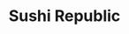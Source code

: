 ---
layout: place
title: "Sushi Republic"
permalink: /new-york/new-hyde-park/sushi-republic.html
stateAbbr: NY
stateName: New York
cityName: New Hyde Park
seo:
  name: "Sushi Republic"
  type: Restaurant
  links: https://www.sushirepublicny.com/
description: "Low-key restaurant serving up typical sushi & sashimi options, plus Chinese & Japanese dishes. Sushi Republic serves delicious sushi in New Hyde Park, New York. Try fresh Japanese dishes for a great dining experience. Available for takeout, delivery, lunch, and dinner."
place_id: ChIJ0RvLAQSIwokRhHs6DZJr7wI
photos:
  - name: >-
      places/ChIJ0RvLAQSIwokRhHs6DZJr7wI/photos/AeeoHcK0E1v5sbjVYbsrts6KJuqn0DNXDmSSMXW4hADawK0dCERo4xTdK52qWCqbIHqXuoeIKizqH-z0l-7SlsR10VGSexvB_61Js2DQmtZob3EsJ1us5Uh9TtfDd2-EZzdMg2ekcOaU-RItjyZdEmhNvDosBAWGL4rqrfpUMrmLG5whHZb-KaQWgsT6D7XAu_UVNuFbPXsXbT8229q29TWH37LYOcQnRFznXEfqnHLsJlIdk9Jz4UcaOKhdVW-SpFKTMNPzZm8EmpDfuofi25rcCSY8_QVAT1r9Ebr85UharlWFcpDo_DhuBKFHBGymNs1Qfl3kpx9sDefYug4ZRPoiaJmvwXUzjFYo7uj9-UPGan_LlQhTcTnSG0pO3fS2SFPXwb9PoVzXygtGRIRKdL4BUzverOCjnNWhxqIZH_eOkJJVLg
    widthPx: 2560
    heightPx: 1920
    authorAttributions:
      - displayName: Victor liu
        uri: https://maps.google.com/maps/contrib/103396722354870494559
        photoUri: >-
          https://lh3.googleusercontent.com/a-/ALV-UjVZdknmU03EnxjuEuyQeAHyhxji6AYSNB5i6BU9R9Z6H5CVIb_b9w=s100-p-k-no-mo
    flagContentUri: >-
      https://www.google.com/local/imagery/report/?cb_client=maps_api_places.places_api&image_key=!1e10!2sCIHM0ogKEICAgICfxfXIIg&hl=en-US
    googleMapsUri: >-
      https://www.google.com/maps/place//data=!3m4!1e2!3m2!1sCIHM0ogKEICAgICfxfXIIg!2e10!4m2!3m1!1s0x89c2880401cb1bd1:0x2ef6b920d3a7b84
  - name: >-
      places/ChIJ0RvLAQSIwokRhHs6DZJr7wI/photos/AeeoHcJ1ZbAJrLe3whdDx-qDgDUmuKeV5dL8pkz0W9JnJz8Nk-TNlFXkzoQ8V79Z3bNOLauz4rhnPZuN07MCnFkogXCQ5qbDRH-dRkG6GOXCjagNAga6VCMeP_zRJJvdjid6h8XAbVcIA3z3_8HZDC4j_vukch3_gJtw_SIOYkXle3zmjPdY8tK-_SUHx8whhenJVPtHYK1DJrcWRKvfMEkZlZZChHReTayTvsHE6MKgimhmlJg4ZOYBDqJjpSdgbYcmSBFhg_9ujBZgyKuCc3NcWsL_-5n_1cg-Ls4p79_wZjs0yU0Hcr4YG4FgjMvvWH7qTrSOr0bne-DBHlZm6gOSLGb7_Sl09gvIvzD94fahADICB1o1RzBARKflOHt-N_hyZrbA1A36Yh-EMXQjZQX5ZcRY85XMrwGf5igV8BmOBU4KCw
    widthPx: 4032
    heightPx: 1960
    authorAttributions:
      - displayName: Richard Lee
        uri: https://maps.google.com/maps/contrib/110041147021924160791
        photoUri: >-
          https://lh3.googleusercontent.com/a-/ALV-UjVSKFIcXCSHWEAa8GKBy73b_OQ7k6f35yzJfvUwbGxlrDEvT3KYAg=s100-p-k-no-mo
    flagContentUri: >-
      https://www.google.com/local/imagery/report/?cb_client=maps_api_places.places_api&image_key=!1e10!2sCIHM0ogKEICAgIC43JrpGw&hl=en-US
    googleMapsUri: >-
      https://www.google.com/maps/place//data=!3m4!1e2!3m2!1sCIHM0ogKEICAgIC43JrpGw!2e10!4m2!3m1!1s0x89c2880401cb1bd1:0x2ef6b920d3a7b84
  - name: >-
      places/ChIJ0RvLAQSIwokRhHs6DZJr7wI/photos/AeeoHcLvdIc27nmAstwu6E4Su2wq-zj3Ip1SPVXOIxzf5q-hBYqomgKh3taby89WphlE5xpAVNeLpzxv18ff7EPwChrY6BCTttHIr22YvwBc-J4h-EaFWpDahA22wrvfYACVGgr2uZoF10yqiCqgn5Rlx1nK0te_EMwm698qE-trHwRbYvo_k0y-TAJGOdtaFttdnXUBDb6nux8sXpA3RTqPQo7pHFPwsl6wi6XjUrrYqWcJi9Mp6P-vAUACfif0UfZWEFTjVJqkMhOsLEr6wEah3kTv-JNrPkmLFKELzJx0lGh9BrsZagpsgDYh7WjHIMIl_hOdqe1EvJ6kmt3fpxPVTkCChiaTyqZGL3em7SVAMwQW6G-sTBuh9Etin9iwPDnGktX-V6CEiXtgKdoBvDgbfFIyVmevxOJDDQmlTDDa7Ctlyg
    widthPx: 4032
    heightPx: 3024
    authorAttributions:
      - displayName: Keith Pang
        uri: https://maps.google.com/maps/contrib/115256402720803358225
        photoUri: >-
          https://lh3.googleusercontent.com/a/ACg8ocJgHrdwl0Hvzedf-kR4UMlY4SIkkML5LQ4XlJiSwzWtLccZxt4=s100-p-k-no-mo
    flagContentUri: >-
      https://www.google.com/local/imagery/report/?cb_client=maps_api_places.places_api&image_key=!1e10!2sCIHM0ogKEICAgMDw9s25Uw&hl=en-US
    googleMapsUri: >-
      https://www.google.com/maps/place//data=!3m4!1e2!3m2!1sCIHM0ogKEICAgMDw9s25Uw!2e10!4m2!3m1!1s0x89c2880401cb1bd1:0x2ef6b920d3a7b84
  - name: >-
      places/ChIJ0RvLAQSIwokRhHs6DZJr7wI/photos/AeeoHcI4q0SOUetF54z1ivcwrgnJgt_0E5D85I5AWLsNiAZYoW5LhtcI9mkRiIEJbNxyTAg2VqVNY3bGXkl8ETE5IZNUl4dC82lQqYIb3ssdX0Q4xLjQ6XkA-sjRLIvEo04slXnfPssF6gh_N_slcFOSjLOlZs_roYHwATIfcRvTrE8D-w3duS8jQyFY9dtgjG5HPKPqDEpp42-LUpvWZSnHYf6An6AKBsI1IVGWNlViSs32a4O0igwEzWF_qooIbk48RlukiysYBIjbLQsn3hZlNDOcxf-kjTTBvBsZS7cg79IoitZsoiNlQiE9vOdhur25veo1owPUjrCiKHi21qDxcDyoolSj3aHaCKypPFRq3qedMVS5iFtZFLk0azHws3HwBE9CoR_bpXlYivgvZllEn2fPxgRaa0dwIl4EwlYGClam2PRE
    widthPx: 2560
    heightPx: 1920
    authorAttributions:
      - displayName: Victor liu
        uri: https://maps.google.com/maps/contrib/103396722354870494559
        photoUri: >-
          https://lh3.googleusercontent.com/a-/ALV-UjVZdknmU03EnxjuEuyQeAHyhxji6AYSNB5i6BU9R9Z6H5CVIb_b9w=s100-p-k-no-mo
    flagContentUri: >-
      https://www.google.com/local/imagery/report/?cb_client=maps_api_places.places_api&image_key=!1e10!2sCIHM0ogKEICAgICvz_3pkgE&hl=en-US
    googleMapsUri: >-
      https://www.google.com/maps/place//data=!3m4!1e2!3m2!1sCIHM0ogKEICAgICvz_3pkgE!2e10!4m2!3m1!1s0x89c2880401cb1bd1:0x2ef6b920d3a7b84
  - name: >-
      places/ChIJ0RvLAQSIwokRhHs6DZJr7wI/photos/AeeoHcLMKsmqu66O010uYhvodKiC5pGejcBqJYmXcY1M2CTnYkSYfpPpAIPFLuszn70yRpZ2hf9xi38RoBTFOewKq3fQBFqkHqB5JErcfxW4nLK-cTc-PLKd0GRLycr2wjB5zFKXrq8k9YIgkgQ40Q2VCOTVHHFYrdPLKip9PGNKGdKv0F2UaxswSFplogKLt82y3xPy5JQdfnp8fvXRaq2q2sNhVnux8XiWZIKrjz93kTcZ1JelZYRDYTFS6GropeEfcrZ4EgrAbuQsn5SdLg8JAS_FVsIP7o8AX9FvpzI5BeNKz3ADWJc85RQEUsL-EJgiVi7-bbQ49cKzQalV6RmVRSookdDmW2_fisZT_j-aXe7yu9YbZVqDfkjGB4aC3TeIvYAR5IUAFQN1B9y44mQ1e4r689CTtuC4xYCPTEz1ix6bAK4
    widthPx: 2736
    heightPx: 3648
    authorAttributions:
      - displayName: Jessica C
        uri: https://maps.google.com/maps/contrib/104069082236517418616
        photoUri: >-
          https://lh3.googleusercontent.com/a-/ALV-UjXl_odYMzYeq6OHz6xYaNFA2dEv025fv0mBExX_xgF7Ede8ZROI=s100-p-k-no-mo
    flagContentUri: >-
      https://www.google.com/local/imagery/report/?cb_client=maps_api_places.places_api&image_key=!1e10!2sCIHM0ogKEICAgIC3grHPqQE&hl=en-US
    googleMapsUri: >-
      https://www.google.com/maps/place//data=!3m4!1e2!3m2!1sCIHM0ogKEICAgIC3grHPqQE!2e10!4m2!3m1!1s0x89c2880401cb1bd1:0x2ef6b920d3a7b84
  - name: >-
      places/ChIJ0RvLAQSIwokRhHs6DZJr7wI/photos/AeeoHcJhqfyA72kbPultvs1IvSk0a6d0Z5_ABm7VwMERF9t1A7bA9Ydt22Or2WI9shfkioI95Bdo4e_yV4blMQzWKXPQlVW-2KJNBCYv9PYX-x9Pt804K7TUzSXFsi_TdoCna-EfvDqIn9oxu4QfnoXJ_l4rjWsBnZnXCxbkFKXVJIJ0DMKxXVXCFI8xSI208EVmp5jAzWhGR-gtoQ8rHoszXUP6L1oke9urW0x0btPQ_qYC8XDQ3ClBbkGhumb1gYL5CwrgiPjPyENeVe44idOxsPwlbi2q-tMxc9ciqaO0JjILKpUhaM2AkLNEMiuddygwBnK0vtJFfZJUf-sc1qfoLfFqIoFq8uQGowuzTh6INelu1AEHJncbudCocxngpTmeSBfvMhMMdk35yOZ1BL3RW161wbb1dp7pPtUFxxdNcKW5Ljyq
    widthPx: 3600
    heightPx: 4800
    authorAttributions:
      - displayName: Lexi C
        uri: https://maps.google.com/maps/contrib/112603749475083831998
        photoUri: >-
          https://lh3.googleusercontent.com/a-/ALV-UjXatgw7K9jWz1jKLncj7SPjn48q0WlU9mpL5_YUL-Hr7k-vOO3f=s100-p-k-no-mo
    flagContentUri: >-
      https://www.google.com/local/imagery/report/?cb_client=maps_api_places.places_api&image_key=!1e10!2sCIHM0ogKEICAgICX6KjwngE&hl=en-US
    googleMapsUri: >-
      https://www.google.com/maps/place//data=!3m4!1e2!3m2!1sCIHM0ogKEICAgICX6KjwngE!2e10!4m2!3m1!1s0x89c2880401cb1bd1:0x2ef6b920d3a7b84
  - name: >-
      places/ChIJ0RvLAQSIwokRhHs6DZJr7wI/photos/AeeoHcKV8mz-rm8NpJKyClPNd9F1LFF9ZqZplUjSNknaWp4QUagh9zjBlfJ11FAh1YV5X0uF9RL--IIri0HtYsNuaS5bTd2dSrKWUKOMmL7xz1VFkarVO5JRNTZQybq-Rd89s8L3k_5yCGz4KhmxVsr-uKiijk86-y1F8tfwCvWtrdK9y8070sqFG9-bJaW71q-pajVF4SDPOL6hVrkpXS3J_phLkoL2A1HUtIk5NEgqka3RrJePbH7fxc9uiCIMKzyCBRuEMOQgDVIb7OXwjqqCkcf-zEE2_NBKe_z5gOJGs54g2q54ykWveoecn4Os_pDUa1uHbqDKu0CLcsLpheYfmx1YLx81en8Fx-qaJkRGHf5U5RnaSbm2lwNY65GDcdJKJZsEci3EQyXbXDPxXZYfJ5OYWIa-KBl64IX1agOqGFP_9Q
    widthPx: 3000
    heightPx: 4000
    authorAttributions:
      - displayName: E C
        uri: https://maps.google.com/maps/contrib/111247770660700373859
        photoUri: >-
          https://lh3.googleusercontent.com/a-/ALV-UjU05HI3Pw5Xa_n-_stbZKvK18NUbkwVfCH2BMlsQH0Yu9nBsjIv=s100-p-k-no-mo
    flagContentUri: >-
      https://www.google.com/local/imagery/report/?cb_client=maps_api_places.places_api&image_key=!1e10!2sCIHM0ogKEICAgICfkfyaJA&hl=en-US
    googleMapsUri: >-
      https://www.google.com/maps/place//data=!3m4!1e2!3m2!1sCIHM0ogKEICAgICfkfyaJA!2e10!4m2!3m1!1s0x89c2880401cb1bd1:0x2ef6b920d3a7b84
  - name: >-
      places/ChIJ0RvLAQSIwokRhHs6DZJr7wI/photos/AeeoHcKiANRoXUjA3pokCljSj3M8n4tXf0T_BQ1RBlCGmSsUD5DTzWfHktoadpx2F4oyKUCAqBJTOrAzt3a9agrlKXYizKc4JC17S3RRdqNaDiM78xEiJv3a0GCPHc7FOitqIrrqUm-lLPVXfi3qM4-jeq7gyM_O4DjMjcMnftRMN2FkGQFdV3SI76djVKbNvW1DYz4h7zgD3RnMGkPpA-rl9JbTuZLe4hljbJzwdvJWObEkrtPveAvjnRwJGf-nswXdF_56O1sQv4g4LpLGKQb0syvyjdxdBLWNOaXbugibE0BIISA8rRY3E4nF4cPZtX8cUfRs_2Fla2sGS7FlfwJXNgPLxiH9KZ8JQJX5BnFJeOP-ZXV67zcKdRxILBUGbuc2Jymyo222UYgdfjtWbmsU0LOUW4fpgE3VA9IBgH-0jC4
    widthPx: 3000
    heightPx: 4000
    authorAttributions:
      - displayName: Micah Hunter
        uri: https://maps.google.com/maps/contrib/106936625244964981073
        photoUri: >-
          https://lh3.googleusercontent.com/a/ACg8ocIP44NUemn8_oAYH1NKG_X11NepZ5I0wY1T0-L99MCsxBK__Q=s100-p-k-no-mo
    flagContentUri: >-
      https://www.google.com/local/imagery/report/?cb_client=maps_api_places.places_api&image_key=!1e10!2sCIHM0ogKEICAgIC954zxCw&hl=en-US
    googleMapsUri: >-
      https://www.google.com/maps/place//data=!3m4!1e2!3m2!1sCIHM0ogKEICAgIC954zxCw!2e10!4m2!3m1!1s0x89c2880401cb1bd1:0x2ef6b920d3a7b84
  - name: >-
      places/ChIJ0RvLAQSIwokRhHs6DZJr7wI/photos/AeeoHcLlHG7tdwOjA0bYfZOQw_dDYzPNOq9UIV2MEp18i7ridkJ5ewaHL1rYZe9T-2pOx9rizw17UlQ181LLKzupXrvmybtQUumyVTS7uHEBJN-eLWpAC6EFX-JZVkMRLAwHzFWWebnEf8Mo0qFsUfSKaPaRmX2DVfF5LgqW2HZgy5mDunkH_PlQGvQLVu1829CXZlF0xNQ7u9pWBIEekO794Tigp8RrL_h5qbC-_fs5OZAt_9j-u7Ckl2gDIk2lGAbfsBB1QCzT-hR2ZsZXeN406TQqqG69bHt_wrDMOJWf40vEghMtDOQcgQMYHZx_cCrS443WbE7ol3l874bf7X8YE4QRCQC-pkv8sqbH5ZY9FmcpRY54oOb4rK480lmSioLy1KvYMOhQV2CZQMZ3QqBQtBWMNrn4eMAGywdYkr9Z9FT_xg
    widthPx: 4032
    heightPx: 3024
    authorAttributions:
      - displayName: Samiha Khan
        uri: https://maps.google.com/maps/contrib/105212685470386840365
        photoUri: >-
          https://lh3.googleusercontent.com/a-/ALV-UjW-lwqBE3oy-vWhjEbw91E87zodp4oqJijm4WdMVLL7p-_uRNRY0w=s100-p-k-no-mo
    flagContentUri: >-
      https://www.google.com/local/imagery/report/?cb_client=maps_api_places.places_api&image_key=!1e10!2sCIHM0ogKEICAgIDqqqiWIA&hl=en-US
    googleMapsUri: >-
      https://www.google.com/maps/place//data=!3m4!1e2!3m2!1sCIHM0ogKEICAgIDqqqiWIA!2e10!4m2!3m1!1s0x89c2880401cb1bd1:0x2ef6b920d3a7b84
  - name: >-
      places/ChIJ0RvLAQSIwokRhHs6DZJr7wI/photos/AeeoHcJ3uaMu8rZW5Fp7m8QYP6XXh1z4w3VHEePLLlIWoxL19SAyqF9__nT23cChqIzw7tkiYOfYOK5XNO06TkGLnvbamsdjjAnVeWiMB1BBQAliwI9tEI7txVWo46f2NpRx8nsXX9Si2oK-C0T1SiR3cwN61pR4xf_pjDxnLeQq-n6CnpZQbZxd_60rs1s4c0bpAjU6xn4lXUniliYtlag6lwjitUy0IQY8KBxAzIFKZ8eJDr98i2MGotPPrdTBnvN9M_1K-wTg_mhblz3Fq5DLLNygbcvBmr0rcV2051Bf0EIJsyWj6KYZ5XBhzQg9q1nyyQL9MJuM0EFgbR179S9U4vRi7f6EBYtN2CV51afxZzogV0lNaBdWJ6mz870tA_nTsVnX0bmEYtYRRlw8Nk4T-J_h41kacKd_mDMLa6zpLVx9FQ
    widthPx: 3600
    heightPx: 4800
    authorAttributions:
      - displayName: Lexi C
        uri: https://maps.google.com/maps/contrib/112603749475083831998
        photoUri: >-
          https://lh3.googleusercontent.com/a-/ALV-UjXatgw7K9jWz1jKLncj7SPjn48q0WlU9mpL5_YUL-Hr7k-vOO3f=s100-p-k-no-mo
    flagContentUri: >-
      https://www.google.com/local/imagery/report/?cb_client=maps_api_places.places_api&image_key=!1e10!2sCIHM0ogKEICAgICX6KjwXg&hl=en-US
    googleMapsUri: >-
      https://www.google.com/maps/place//data=!3m4!1e2!3m2!1sCIHM0ogKEICAgICX6KjwXg!2e10!4m2!3m1!1s0x89c2880401cb1bd1:0x2ef6b920d3a7b84
address: 3365 Hillside Ave., New Hyde Park, NY 11040, USA
street: 3365 Hillside Ave.
city: New Hyde Park
state: NY
zip: '11040'
country: USA
neighborhood: null
latitude: '40.753389'
longitude: '-73.659313'
accessibility_options:
  wheelchairAccessibleParking: true
  wheelchairAccessibleEntrance: true
  wheelchairAccessibleRestroom: true
  wheelchairAccessibleSeating: true
business_status: OPERATIONAL
name: Sushi Republic
google_maps_links:
  directionsUri: >-
    https://www.google.com/maps/dir//''/data=!4m7!4m6!1m1!4e2!1m2!1m1!1s0x89c2880401cb1bd1:0x2ef6b920d3a7b84!3e0
  placeUri: https://maps.google.com/?cid=211505982541036420
  writeAReviewUri: >-
    https://www.google.com/maps/place//data=!4m3!3m2!1s0x89c2880401cb1bd1:0x2ef6b920d3a7b84!12e1
  reviewsUri: >-
    https://www.google.com/maps/place//data=!4m4!3m3!1s0x89c2880401cb1bd1:0x2ef6b920d3a7b84!9m1!1b1
  photosUri: >-
    https://www.google.com/maps/place//data=!4m3!3m2!1s0x89c2880401cb1bd1:0x2ef6b920d3a7b84!10e5
primary_type: Sushi Restaurant
opening_hours:
  regular: null
  current: null
secondary_opening_hours:
  regular:
    weekdayDescriptions: null
    type: null
  current:
    weekdayDescriptions: null
    type: null
phone: (516) 747-3377
price_level: PRICE_LEVEL_MODERATE
price_range: $30 &ndash; $50
rating: '4.1'
rating_count: 0
website: https://www.sushirepublicny.com/
reviews:
  - name: >-
      places/ChIJ0RvLAQSIwokRhHs6DZJr7wI/reviews/ChdDSUhNMG9nS0VJQ0FnSUMzZ3JIUGlRRRAB
    relativePublishTimeDescription: 5 months ago
    rating: 4
    text:
      text: >-
        Sushi Republic – you were exactly what we needed! Went here with a group
        of eight, and we got one of their private rooms, which made it feel like
        a mini VIP experience. It’s all-you-can-eat sushi, but they also throw
        in some Chinese side dishes for a little extra variety, and honestly,
        I’m here for it. Lunch prices are totally reasonable, and they don’t
        skimp on the options – you get plenty to choose from.


        Soft drinks are included (score!), and the service was super quick –
        food was at our table almost as fast as we ordered. If you’re craving
        sushi with a mix of flavors and don’t want to wait around, this place is
        a must-visit.
      languageCode: en
    originalText:
      text: >-
        Sushi Republic – you were exactly what we needed! Went here with a group
        of eight, and we got one of their private rooms, which made it feel like
        a mini VIP experience. It’s all-you-can-eat sushi, but they also throw
        in some Chinese side dishes for a little extra variety, and honestly,
        I’m here for it. Lunch prices are totally reasonable, and they don’t
        skimp on the options – you get plenty to choose from.


        Soft drinks are included (score!), and the service was super quick –
        food was at our table almost as fast as we ordered. If you’re craving
        sushi with a mix of flavors and don’t want to wait around, this place is
        a must-visit.
      languageCode: en
    authorAttribution:
      displayName: Jessica C
      uri: https://www.google.com/maps/contrib/104069082236517418616/reviews
      photoUri: >-
        https://lh3.googleusercontent.com/a-/ALV-UjXl_odYMzYeq6OHz6xYaNFA2dEv025fv0mBExX_xgF7Ede8ZROI=s128-c0x00000000-cc-rp-mo-ba6
    publishTime: '2024-11-04T01:13:17.470055Z'
    flagContentUri: >-
      https://www.google.com/local/review/rap/report?postId=ChdDSUhNMG9nS0VJQ0FnSUMzZ3JIUGlRRRAB&d=17924085&t=1
    googleMapsUri: >-
      https://www.google.com/maps/reviews/data=!4m6!14m5!1m4!2m3!1sChdDSUhNMG9nS0VJQ0FnSUMzZ3JIUGlRRRAB!2m1!1s0x89c2880401cb1bd1:0x2ef6b920d3a7b84
  - name: >-
      places/ChIJ0RvLAQSIwokRhHs6DZJr7wI/reviews/ChdDSUhNMG9nS0VJQ0FnTURJeXA2bjhRRRAB
    relativePublishTimeDescription: in the last week
    rating: 5
    text:
      text: >-
        Not a bad sushi spot. It hits the right value price point for good
        sushi. It's not high end sushi but they don't charge like it either.
        Good, fresh, and affordable.
      languageCode: en
    originalText:
      text: >-
        Not a bad sushi spot. It hits the right value price point for good
        sushi. It's not high end sushi but they don't charge like it either.
        Good, fresh, and affordable.
      languageCode: en
    authorAttribution:
      displayName: Silvio Lee
      uri: https://www.google.com/maps/contrib/104066176182894629137/reviews
      photoUri: >-
        https://lh3.googleusercontent.com/a-/ALV-UjVJf0Z2r1tVzbwUzDM2MXgIA12Puuze-y1-khFT94kncsCJMqR4=s128-c0x00000000-cc-rp-mo-ba3
    publishTime: '2025-04-08T20:08:01.163700Z'
    flagContentUri: >-
      https://www.google.com/local/review/rap/report?postId=ChdDSUhNMG9nS0VJQ0FnTURJeXA2bjhRRRAB&d=17924085&t=1
    googleMapsUri: >-
      https://www.google.com/maps/reviews/data=!4m6!14m5!1m4!2m3!1sChdDSUhNMG9nS0VJQ0FnTURJeXA2bjhRRRAB!2m1!1s0x89c2880401cb1bd1:0x2ef6b920d3a7b84
  - name: >-
      places/ChIJ0RvLAQSIwokRhHs6DZJr7wI/reviews/ChdDSUhNMG9nS0VJQ0FnSUNYNktqd3JnRRAB
    relativePublishTimeDescription: 6 months ago
    rating: 5
    text:
      text: >-
        Today was our first time here we got the $20 all you can eat sushi for
        lunch, very delicious sushi and a great deal. The sushi is good quality
        and includes soup, salad, and appetizers like crab rangoon and chicken.
        It also came with one free soda. I definitely recommend coming here.
      languageCode: en
    originalText:
      text: >-
        Today was our first time here we got the $20 all you can eat sushi for
        lunch, very delicious sushi and a great deal. The sushi is good quality
        and includes soup, salad, and appetizers like crab rangoon and chicken.
        It also came with one free soda. I definitely recommend coming here.
      languageCode: en
    authorAttribution:
      displayName: Lexi C
      uri: https://www.google.com/maps/contrib/112603749475083831998/reviews
      photoUri: >-
        https://lh3.googleusercontent.com/a-/ALV-UjXatgw7K9jWz1jKLncj7SPjn48q0WlU9mpL5_YUL-Hr7k-vOO3f=s128-c0x00000000-cc-rp-mo-ba6
    publishTime: '2024-10-12T20:43:02.170873Z'
    flagContentUri: >-
      https://www.google.com/local/review/rap/report?postId=ChdDSUhNMG9nS0VJQ0FnSUNYNktqd3JnRRAB&d=17924085&t=1
    googleMapsUri: >-
      https://www.google.com/maps/reviews/data=!4m6!14m5!1m4!2m3!1sChdDSUhNMG9nS0VJQ0FnSUNYNktqd3JnRRAB!2m1!1s0x89c2880401cb1bd1:0x2ef6b920d3a7b84
  - name: >-
      places/ChIJ0RvLAQSIwokRhHs6DZJr7wI/reviews/ChdDSUhNMG9nS0VJQ0FnTUR3OXMyNTR3RRAB
    relativePublishTimeDescription: 2 weeks ago
    rating: 3
    text:
      text: >-
        2025.03 choose btwn all you can eat and a la carte.  $31 for ayce (min
        to Thu) not a bad choice but food are really average, nothing special at
        all.   Still worth with the free drink
      languageCode: en
    originalText:
      text: >-
        2025.03 choose btwn all you can eat and a la carte.  $31 for ayce (min
        to Thu) not a bad choice but food are really average, nothing special at
        all.   Still worth with the free drink
      languageCode: en
    authorAttribution:
      displayName: Keith Pang
      uri: https://www.google.com/maps/contrib/115256402720803358225/reviews
      photoUri: >-
        https://lh3.googleusercontent.com/a/ACg8ocJgHrdwl0Hvzedf-kR4UMlY4SIkkML5LQ4XlJiSwzWtLccZxt4=s128-c0x00000000-cc-rp-mo-ba6
    publishTime: '2025-03-25T21:13:54.322818Z'
    flagContentUri: >-
      https://www.google.com/local/review/rap/report?postId=ChdDSUhNMG9nS0VJQ0FnTUR3OXMyNTR3RRAB&d=17924085&t=1
    googleMapsUri: >-
      https://www.google.com/maps/reviews/data=!4m6!14m5!1m4!2m3!1sChdDSUhNMG9nS0VJQ0FnTUR3OXMyNTR3RRAB!2m1!1s0x89c2880401cb1bd1:0x2ef6b920d3a7b84
  - name: >-
      places/ChIJ0RvLAQSIwokRhHs6DZJr7wI/reviews/ChZDSUhNMG9nS0VJQ0FnSUNaNmJtZlR3EAE
    relativePublishTimeDescription: 3 months ago
    rating: 5
    text:
      text: >-
        Very nice local restaurant, good value.  Fresh made sushi, even when you
        choose all you can eat,  and good service. I like that they don't have
        fountain soda, rather cans.

        First time eating in, I have only been doing take out/delivery.

        Update dec 2024, Love the Caribbean roll!
      languageCode: en
    originalText:
      text: >-
        Very nice local restaurant, good value.  Fresh made sushi, even when you
        choose all you can eat,  and good service. I like that they don't have
        fountain soda, rather cans.

        First time eating in, I have only been doing take out/delivery.

        Update dec 2024, Love the Caribbean roll!
      languageCode: en
    authorAttribution:
      displayName: E C
      uri: https://www.google.com/maps/contrib/111247770660700373859/reviews
      photoUri: >-
        https://lh3.googleusercontent.com/a-/ALV-UjU05HI3Pw5Xa_n-_stbZKvK18NUbkwVfCH2BMlsQH0Yu9nBsjIv=s128-c0x00000000-cc-rp-mo-ba5
    publishTime: '2024-12-29T23:11:23.071879Z'
    flagContentUri: >-
      https://www.google.com/local/review/rap/report?postId=ChZDSUhNMG9nS0VJQ0FnSUNaNmJtZlR3EAE&d=17924085&t=1
    googleMapsUri: >-
      https://www.google.com/maps/reviews/data=!4m6!14m5!1m4!2m3!1sChZDSUhNMG9nS0VJQ0FnSUNaNmJtZlR3EAE!2m1!1s0x89c2880401cb1bd1:0x2ef6b920d3a7b84
parking_options:
  freeParkingLot: true
  freeStreetParking: true
  valetParking: false
payment_options:
  acceptsCreditCards: true
  acceptsDebitCards: true
  acceptsCashOnly: false
  acceptsNfc: true
allow_dogs: null
curbside_pickup: null
delivery: true
dine_in: true
good_for_children: true
good_for_groups: true
good_for_sports: false
live_music: false
menu_for_children: true
outdoor_seating: false
reservable: true
restroom: true
serves_beer: true
serves_breakfast: false
serves_brunch: true
serves_cocktails: true
serves_coffee: null
serves_dinner: true
serves_dessert: true
serves_lunch: true
serves_vegetarian_food: null
serves_wine: true
takeout: true
update_category: essentials
summary: >-
  Low-key restaurant serving up typical sushi & sashimi options, plus Chinese &
  Japanese dishes.

---